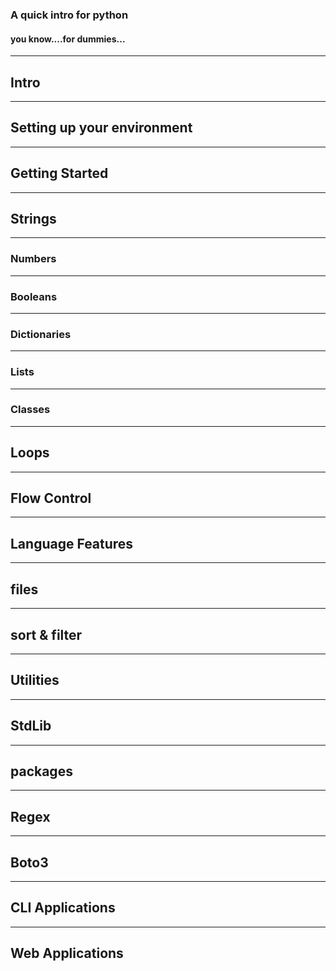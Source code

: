 ### A quick intro for python
#### you know....for dummies...
---
## Intro
---
## Setting up your environment
___
## Getting Started
---
## Strings
---
### Numbers
---
### Booleans
---
### Dictionaries
---
### Lists
---
### Classes
---
## Loops
---
## Flow Control
---
## Language Features
---
## files
---
## sort & filter
---
## Utilities
---
## StdLib
---
## packages
---
## Regex
---
## Boto3
---
## CLI Applications
---
## Web Applications
